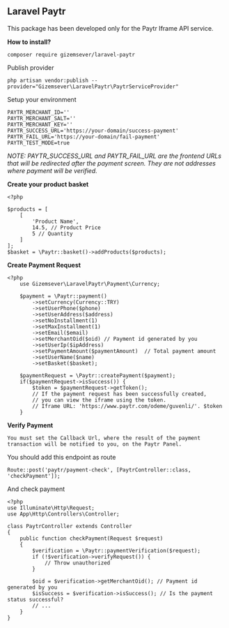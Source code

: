 
 ## Laravel Paytr

This package has been developed only for the Paytr Iframe API service.

**How to install?**

    composer require gizemsever/laravel-paytr
    
Publish provider
   
    php artisan vendor:publish --provider="Gizemsever\LaravelPaytr\PaytrServiceProvider"

Setup your environment

    PAYTR_MERCHANT_ID=''  
    PAYTR_MERCHANT_SALT=''  
    PAYTR_MERCHANT_KEY=''  
    PAYTR_SUCCESS_URL='https://your-domain/success-payment'  
    PAYTR_FAIL_URL='https://your-domain/fail-payment'  
    PAYTR_TEST_MODE=true

*NOTE: PAYTR_SUCCESS_URL and PAYTR_FAIL_URL are the frontend URLs that will be redirected after the payment screen. They are not addresses where payment will be verified.*

 **Create your product basket**
	
	<?php 
	
	$products = [
		[
			'Product Name',
			14.5, // Product Price
			5 // Quantity
		]
	];
    $basket = \Paytr::basket()->addProducts($products);


 **Create Payment Request**

    <?php 
	    use Gizemsever\LaravelPaytr\Payment\Currency;
	    
		$payment = \Paytr::payment()  
		    ->setCurrency(Currency::TRY)  
		    ->setUserPhone($phone)  
		    ->setUserAddress($address)  
		    ->setNoInstallment(1)  
		    ->setMaxInstallment(1)  
		    ->setEmail($email)  
		    ->setMerchantOid($oid) // Payment id generated by you 
		    ->setUserIp($ipAddress)  
		    ->setPaymentAmount($paymentAmount)  // Total payment amount
		    ->setUserName($name)  
		    ->setBasket($basket);  

		$paymentRequest = \Paytr::createPayment($payment);
		if($paymentRequest->isSuccess()) {
			$token = $paymentRequest->getToken();
			// If the payment request has been successfully created, 
			// you can view the iframe using the token.
			// Iframe URL: 'https://www.paytr.com/odeme/guvenli/'. $token
		}
			
**Verify Payment**

	You must set the Callback Url, where the result of the payment transaction will be notified to you, on the Paytr Panel. 

You should add this endpoint as route

    Route::post('paytr/payment-check', [PaytrController::class, 'checkPayment']);

And check payment

	<?php 
	use Illuminate\Http\Request;
	use App\Http\Controllers\Controller;
	
    class PaytrController extends Controller  
	{  
	    public function checkPayment(Request $request)  
	    {
		    $verification = \Paytr::paymentVerification($request);  
			if (!$verification->verifyRequest()) {  
			    // Throw unauthorized  
			}
			
			$oid = $verification->getMerchantOid(); // Payment id generated by you 
			$isSuccess = $verification->isSuccess(); // Is the payment status successful?
			// ... 
		}
	}
